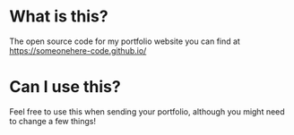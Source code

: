 # What is this?
The open source code for my portfolio website you can find at https://someonehere-code.github.io/

# Can I use this?
Feel free to use this when sending your portfolio, although you might need to change a few things!
